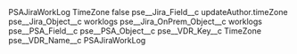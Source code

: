 <?xml version="1.0" encoding="UTF-8"?>
<CustomMetadata xmlns="http://soap.sforce.com/2006/04/metadata" xmlns:xsi="http://www.w3.org/2001/XMLSchema-instance" xmlns:xsd="http://www.w3.org/2001/XMLSchema">
    <label>PSAJiraWorkLog TimeZone</label>
    <protected>false</protected>
    <values>
        <field>pse__Jira_Field__c</field>
        <value xsi:type="xsd:string">updateAuthor.timeZone</value>
    </values>
    <values>
        <field>pse__Jira_Object__c</field>
        <value xsi:type="xsd:string">worklogs</value>
    </values>
    <values>
        <field>pse__Jira_OnPrem_Object__c</field>
        <value xsi:type="xsd:string">worklogs</value>
    </values>
    <values>
        <field>pse__PSA_Field__c</field>
        <value xsi:nil="true"/>
    </values>
    <values>
        <field>pse__PSA_Object__c</field>
        <value xsi:nil="true"/>
    </values>
    <values>
        <field>pse__VDR_Key__c</field>
        <value xsi:type="xsd:string">TimeZone</value>
    </values>
    <values>
        <field>pse__VDR_Name__c</field>
        <value xsi:type="xsd:string">PSAJiraWorkLog</value>
    </values>
</CustomMetadata>
